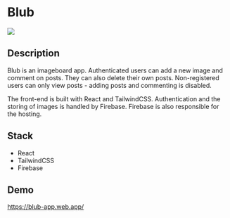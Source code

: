 # Blub
![](https://i.imgur.com/4PCv3ng.jpeg)

## Description
Blub is an imageboard app. Authenticated users can add a new image and comment on posts. They can also delete their own posts. Non-registered users can only view posts - adding posts and commenting is disabled.

The front-end is built with React and TailwindCSS. Authentication and the storing of images is handled by Firebase. Firebase is also responsible for the hosting.

## Stack
- React
- TailwindCSS
- Firebase

## Demo
https://blub-app.web.app/
